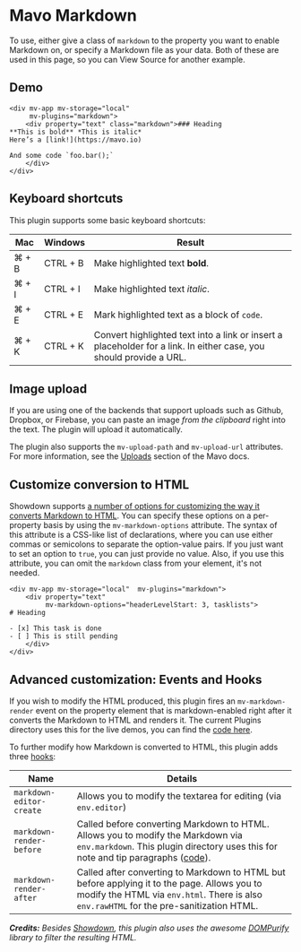# Mavo Markdown

To use, either give a class of `markdown` to the property you want to enable Markdown on, or specify a Markdown file as your data. Both of these are used in this page, so you can View Source for another example.

## Demo

```markup
<div mv-app mv-storage="local" 
     mv-plugins="markdown">
	<div property="text" class="markdown">### Heading
**This is bold** *This is italic* 
Here’s a [link!](https://mavo.io)

And some code `foo.bar();`
	</div>
</div>
```

## Keyboard shortcuts

This plugin supports some basic keyboard shortcuts:

Mac  | Windows | Result |
-----|---------|--------|
⌘ + B|CTRL + B |Make highlighted text **bold**.|
⌘ + I|CTRL + I |Make highlighted text *italic*.|
⌘ + E|CTRL + E |Mark highlighted text as a block of `code`.|
⌘ + K|CTRL + K |Convert highlighted text into a link or insert a placeholder for a link. In either case, you should provide a URL.|

## Image upload

If you are using one of the backends that support uploads such as Github, Dropbox, or Firebase, you can paste an image *from the clipboard* right into the text. The plugin will upload it automatically.

The plugin also supports the `mv-upload-path` and `mv-upload-url` attributes. For more information, see the [Uploads](https://mavo.io/docs/storage#uploads) section of the Mavo docs.

## Customize conversion to HTML

Showdown supports [a number of options for customizing the way it converts Markdown to HTML](https://github.com/showdownjs/showdown#valid-options). You can specify these options on a per-property basis by using the `mv-markdown-options` attribute.
The syntax of this attribute is a CSS-like list of declarations, where you can use either commas or semicolons to separate the option-value pairs. If you just want to set an option to `true`, you can just provide no value.
Also, if you use this attribute, you can omit the `markdown` class from your element, it's not needed.

<h2 hidden id="demo">Demo</h2>

```markup
<div mv-app mv-storage="local"  mv-plugins="markdown">
	<div property="text" 
	     mv-markdown-options="headerLevelStart: 3, tasklists">
# Heading

- [x] This task is done
- [ ] This is still pending
	</div>
</div>
```

<h2 class=advanced> Advanced customization: Events and Hooks</h2>

If you wish to modify the HTML produced, this plugin fires an `mv-markdown-render` event on the property element that is markdown-enabled right after it converts the Markdown to HTML and renders it. The current Plugins directory uses this for the live demos, you can find the [code here](https://github.com/mavoweb/plugins/blob/master/plugin/plugin.js#L9).

To further modify how Markdown is converted to HTML, this plugin adds three [hooks](https://mavo.io/docs/plugins/#hooks):

Name | Details |
----------|------------------
`markdown-editor-create` | Allows you to modify the textarea for editing (via `env.editor`)
`markdown-render-before` | Called before converting Markdown to HTML. Allows you to modify the Markdown via `env.markdown`. This plugin directory uses this for note and tip paragraphs ([code](https://github.com/mavoweb/plugins/blob/master/plugin/plugin.js#L5)). 
`markdown-render-after` | Called after converting to Markdown to HTML but before applying it to the page. Allows you to modify the HTML via `env.html`. There is also `env.rawHTML` for the pre-sanitization HTML.

***Credits:** Besides [Showdown](http://showdownjs.github.io/demo/), this plugin also uses the awesome [DOMPurify](https://github.com/cure53/DOMPurify) library to filter the resulting HTML.*